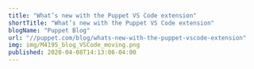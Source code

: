 ```yaml
---
title: "What’s new with the Puppet VS Code extension"
shortTitle: "What’s new with the Puppet VS Code extension"
blogName: "Puppet Blog"
url: "//puppet.com/blog/whats-new-with-the-puppet-vscode-extension"
img: img/M4195_blog_VSCode_moving.png
published: 2020-04-08T14:13:06-04:00
---
```

